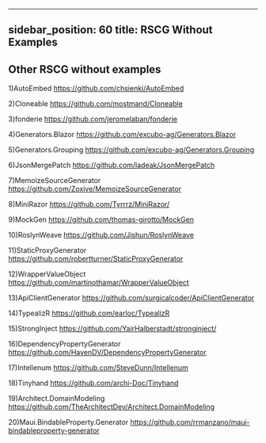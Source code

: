
---
sidebar_position: 60
title: RSCG Without Examples
---

## Other RSCG without examples

1)AutoEmbed https://github.com/chsienki/AutoEmbed                           

2)Cloneable https://github.com/mostmand/Cloneable                           

3)fonderie https://github.com/jeromelaban/fonderie                          

4)Generators.Blazor https://github.com/excubo-ag/Generators.Blazor          

5)Generators.Grouping https://github.com/excubo-ag/Generators.Grouping      

6)JsonMergePatch https://github.com/ladeak/JsonMergePatch                   

7)MemoizeSourceGenerator https://github.com/Zoxive/MemoizeSourceGenerator   

8)MiniRazor https://github.com/Tyrrrz/MiniRazor/                            

9)MockGen https://github.com/thomas-girotto/MockGen                         

10)RoslynWeave https://github.com/Jishun/RoslynWeave                        

11)StaticProxyGenerator https://github.com/robertturner/StaticProxyGenerator

12)WrapperValueObject https://github.com/martinothamar/WrapperValueObject

13)ApiClientGenerator https://github.com/surgicalcoder/ApiClientGenerator

14)TypealizR https://github.com/earloc/TypealizR

15)StrongInject https://github.com/YairHalberstadt/stronginject/

16)DependencyPropertyGenerator https://github.com/HavenDV/DependencyPropertyGenerator

17)Intellenum https://github.com/SteveDunn/Intellenum

18)Tinyhand https://github.com/archi-Doc/Tinyhand

19)Architect.DomainModeling https://github.com/TheArchitectDev/Architect.DomainModeling

20)Maui.BindableProperty.Generator https://github.com/rrmanzano/maui-bindableproperty-generator

